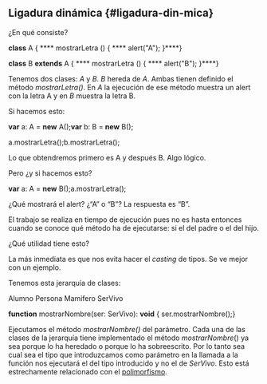 ## Ligadura dinámica {#ligadura-din-mica}

¿En qué consiste?

**class** A { **** mostrarLetra () { **** alert("A"); }****}

**class** B **extends** A { **** mostrarLetra () { **** alert("B"); }****}

Tenemos dos clases: _A_ y _B_. _B_ hereda de _A_. Ambas tienen definido el método _mostrarLetra()_. En _A_ la ejecución de ese método muestra un alert con la letra A y en _B_ muestra la letra B.

Si hacemos esto:

**var** a: A = **new** A();**var** b: B = **new** B();

a.mostrarLetra();b.mostrarLetra();

Lo que obtendremos primero es A y después B. Algo lógico.

Pero ¿y si hacemos esto?

**var** a: A = **new** B();a.mostrarLetra();

¿Qué mostrará el alert? ¿“A” o “B”? La respuesta es “B”.

El trabajo se realiza en tiempo de ejecución pues no es hasta entonces cuando se conoce qué método ha de ejecutarse: si el del padre o el del hijo.

¿Qué utilidad tiene esto?

La más inmediata es que nos evita hacer el _casting_ de tipos. Se ve mejor con un ejemplo.

Tenemos esta jerarquía de clases:

Alumno Persona Mamifero SerVivo

**function** mostrarNombre(ser: SerVivo): **void** { ser.mostrarNombre();}

Ejecutamos el método _mostrarNombre()_ del parámetro. Cada una de las clases de la jerarquía tiene implementado el método _mostrarNombre_() ya sea porque lo ha heredado o porque lo ha sobreescrito. Por lo tanto sea cual sea el tipo que introduzcamos como parámetro en la llamada a la función nos ejecutará el del tipo introducido y no el de _SerVivo_. Esto está estrechamente relacionado con el [polimorfismo](polimorfismo.md).